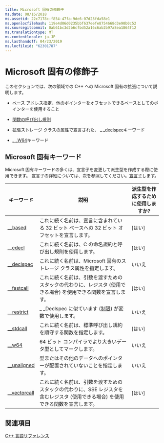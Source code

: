 ```yaml
---
title: Microsoft 固有の修飾子
ms.date: 08/16/2018
ms.assetid: 22c7178c-f854-47fa-9de6-07d23fda58e1
ms.openlocfilehash: 119e4d06d0235bbf637eefe8754668d3e90b0c52
ms.sourcegitcommit: 0ab61bc3d2b6cfbd52a16c6ab2b97a8ea1864f12
ms.translationtype: MT
ms.contentlocale: ja-JP
ms.lasthandoff: 04/23/2019
ms.locfileid: "62301787"
---
```

# <a name="microsoft-specific-modifiers"></a>Microsoft 固有の修飾子

このセクションでは、次の領域での C++ への Microsoft 固有の拡張について説明します。

- [ベース アドレス指定](based-addressing.md)、他のポインターをオフセットできるベースとしてのポインターを使用すること

- [関数の呼び出し規則](calling-conventions.md)

- 拡張ストレージ クラスの属性で宣言された、 [_ _declspec](declspec.md)キーワード

- [_ _W64](w64.md)キーワード

## <a name="microsoft-specific-keywords"></a>Microsoft 固有キーワード

Microsoft 固有キーワードの多くは、宣言子を変更して派生型を作成する際に使用できます。 宣言子の詳細については、次を参照してください。[宣言子](overview-of-declarators.md)します。

|キーワード|説明|派生型を作成するために使用しますか?|
|-------------|-------------|---------------------------------|
|[__based](based-grammar.md)|これに続く名前は、宣言に含まれている 32 ビット ベースへの 32 ビット オフセットを宣言します。|[はい]|
|[__cdecl](cdecl.md)|これに続く名前は、C の命名規約と呼び出し規則を使用します。|[はい]|
|[__declspec](declspec.md)|これに続く名前は、Microsoft 固有のストレージ クラス属性を指定します。|いいえ|
|[__fastcall](fastcall.md)|これに続く名前は、引数を渡すためのスタックの代わりに、レジスタ (使用できる場合) を使用できる関数を宣言します。|[はい]|
|[__restrict](extension-restrict.md)|_ _Declspec に似ています ([制限](restrict.md)) が変数で使用します。|いいえ|
|[__stdcall](stdcall.md)|これに続く名前は、標準呼び出し規約を順守する関数を指定します。|[はい]|
|[__w64](w64.md)|64 ビット コンパイラでより大きいデータ型としてマークします。|いいえ|
|[__unaligned](unaligned.md)|型またはその他のデータへのポインターが配置されていないことを指定します。|いいえ|
|[__vectorcall](vectorcall.md)|これに続く名前は、引数を渡すためのスタックの代わりに、SSE レジスタを含むレジスタ (使用できる場合) を使用できる関数を宣言します。|[はい]|

## <a name="see-also"></a>関連項目

[C++ 言語リファレンス](cpp-language-reference.md)
